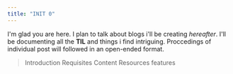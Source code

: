 ```yaml
---
title: "INIT 0"
---
```


I'm glad you are here. I plan to talk about blogs i'll be creating _hereafter_.
I'll be documenting all the __TIL__ and things i find intriguing.
Proccedings of individual post will followed in an open-ended format.
>Introduction
>Requisites
>Content
>Resources
>features

